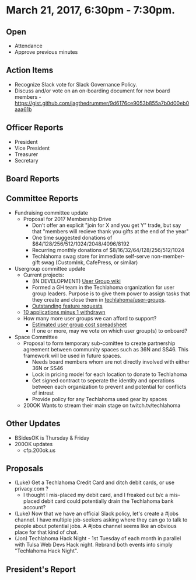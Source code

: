 # March 21, 2017, 6:30pm - 7:30pm.

## Open
* Attendance
* Approve previous minutes

## Action Items
* Recognize Slack vote for Slack Governance Policy.
* Discuss and/or vote on an on-boarding document for new board members -
  https://gist.github.com/jagthedrummer/9d6176ce9053b855a7b0d00eb0aaa61b

## Officer Reports
* President
* Vice President
* Treasurer
* Secretary

## Board Reports

## Committee Reports
* Fundraising committee update
  * Proposal for 2017 Membership Drive
    * Don't offer an explicit "join for X and you get Y" trade, but say that "members will recieve thank you gifts at the end of the year"
    * One time suggested donations of $64/128/256/512/1024/2048/4096/8192
    * Recurring monthly donations of $8/16/32/64/128/256/512/1024
    * Techlahoma swag store for immediate self-serve non-member-gift swag (CustomInk, CafePress, or similar)
* Usergroup committee update
  * Current projects:
    * (IN DEVELOPMENT) [User Group wiki](https://github.com/techlahoma/user-groups/wiki)
    * Formed a GH team in the Techlahoma organization for user group leaders. Purpose is to give them power to assign tasks that they create and close them in [techlahoma/user-groups](https://github.com/techlahoma/user-groups/).
    * [Outstanding feature requests](https://github.com/techlahoma/user-groups/issues?q=is%3Aissue+is%3Aopen+label%3A%22feature+request%22)
  * [10 applications minus 1 withdrawn](https://gist.github.com/seejessicacode/b9122dff8b2b381470aeac5a3771a272)
  * How many more user groups we can afford to support?
    * [Estimated user group cost spreadsheet](https://drive.google.com/open?id=1UwrGItORfBMBSab9-Ep4zF3wnHw2y81Lx7zDXsoPjOs)
    * If one or more, may we vote on which user group(s) to onboard?
* Space Committee
  * Proposal to form temporary sub-comittee to create partnership agreement between community spaces such as 36N and SS46. This framework will be used in future spaces.
    * Needs board members whom are not directly involved with either 36N or SS46
    * Lock in pricing model for each location to donate to Techlahoma
    * Get signed contract to seperate the identity and operations between each organization to prevent and potential for conflicts of intrest
    * Provide policy for any Techlahoma used gear by spaces
  * 200OK Wants to stream their main stage on twitch.tv/techlahoma 

## Other Updates
* BSidesOK is Thursday & Friday
* 200OK updates
  * cfp.200ok.us

## Proposals
* (Luke) Get a Techlahoma Credit Card and ditch debit cards, or use privacy.com ?
  * I thought I mis-placed my debit card, and I freaked out b/c a mis-placed debit card could potentially drain the Techlahoma bank account?
* (Luke) Now that we have an official Slack policy, let's create a #jobs channel. I have multiple job-seekers asking where they can go to talk to people about potential jobs. A #jobs channel seems like an obvious place for that kind of chat.
* (Jon) Techlahoma Hack Night - 1st Tuesday of each month in parallel with Tulsa Web Devs Hack night. Rebrand both events into simply "Techlahoma Hack Night". 

## President's Report 
